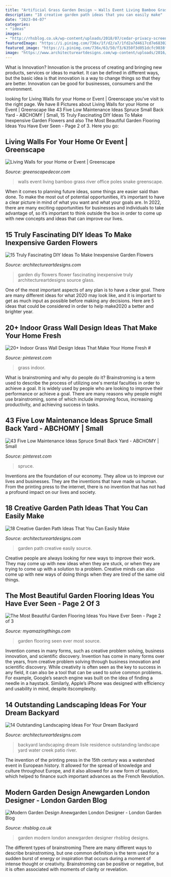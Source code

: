 ```yaml
---
title: "Artificial Grass Garden Design ~ Walls Event Living Bamboo Grass River Office Poles Snake Greenscape"
description: "18 creative garden path ideas that you can easily make"
date: "2023-04-07"
categories:
- "ideas"
images:
- "http://rhsblog.co.uk/wp-content/uploads/2018/07/cedar-privacy-screen-modern-garden-design-wandsworth-balham-clapham-battersea-streatham.jpg"
featuredImage: "https://i.pinimg.com/736x/1f/d2/a7/1fd2a7d4617cd7e683027327e1990bfb.jpg"
featured_image: "https://i.pinimg.com/736x/63/50/f3/6350f3d051dcfc9038f03980228ff6d6.jpg"
image: "https://www.architectureartdesigns.com/wp-content/uploads/2016/02/12-42.jpg"
---
```



What is Innovation?
Innovation is the process of creating and bringing new products, services or ideas to market. It can be defined in different ways, but the basic idea is that innovation is a way to change things so that they are better. Innovation can be good for businesses, consumers and the environment.

	

		
looking for Living Walls for your Home or Event | Greenscape you've visit to the right page. We have 8 Pictures about Living Walls for your Home or Event | Greenscape like 43 Five Low Maintenance Ideas Spruce Small Back Yard - ABCHOMY | Small, 15 Truly Fascinating DIY Ideas To Make Inexpensive Garden Flowers and also The Most Beautiful Garden Flooring Ideas You Have Ever Seen - Page 2 of 3. Here you go:
		
    
## Living Walls For Your Home Or Event | Greenscape

<img loading=lazy src="http://www.greenscapedecor.com/wp-content/uploads/2014/04/Greenscape-Design-Live-Snake-Grass-Wall-with-River-Rock-Base-With-Bamboo-Poles.jpg" onerror="this.onerror=null;this.src='https://tse1.mm.bing.net/th?id=OIP.2WnOic4wg8Bz7cnSJKj3tAHaFj&amp;pid=15.1';" alt="Living Walls for your Home or Event | Greenscape">

_Source: greenscapedecor.com_

>walls event living bamboo grass river office poles snake greenscape. 

	

When it comes to planning future ideas, some things are easier said than done. To make the most out of potential opportunities, it’s important to have a clear picture in mind of what you want and what your goals are. In 2022, there are many exciting opportunities for businesses and individuals to take advantage of, so it’s important to think outside the box in order to come up with new concepts and ideas that can improve our lives.

    
## 15 Truly Fascinating DIY Ideas To Make Inexpensive Garden Flowers

<img loading=lazy src="https://www.architectureartdesigns.com/wp-content/uploads/2016/02/12-42.jpg" onerror="this.onerror=null;this.src='https://tse1.mm.bing.net/th?id=OIP.iQ2--sk4Jd2GsVRIVQui1AHaJ4&amp;pid=15.1';" alt="15 Truly Fascinating DIY Ideas To Make Inexpensive Garden Flowers">

_Source: architectureartdesigns.com_

>garden diy flowers flower fascinating inexpensive truly architectureartdesigns source glass. 

	

One of the most important aspects of any plan is to have a clear goal. There are many different ideas for what 2020 may look like, and it is important to get as much input as possible before making any decisions. Here are 5 ideas that could be considered in order to help make2020 a better and brighter year.

    
## 20+ Indoor Grass Wall Design Ideas That Make Your Home Fresh #

<img loading=lazy src="https://i.pinimg.com/736x/1f/d2/a7/1fd2a7d4617cd7e683027327e1990bfb.jpg" onerror="this.onerror=null;this.src='https://tse4.mm.bing.net/th?id=OIP.NRCw4np6MmyqnfbatdSa2gHaOL&amp;pid=15.1';" alt="20+ Indoor Grass Wall Design Ideas That Make Your Home Fresh #">

_Source: pinterest.com_

>grass indoor. 

	

What is brainstroming and why do people do it?
Brainstroming is a term used to describe the process of utilizing one's mental faculties in order to achieve a goal. It is widely used by people who are looking to improve their performance or achieve a goal. There are many reasons why people might use brainstroming, some of which include improving focus, increasing productivity, and achieving success in tasks.

    
## 43 Five Low Maintenance Ideas Spruce Small Back Yard - ABCHOMY | Small

<img loading=lazy src="https://i.pinimg.com/736x/63/50/f3/6350f3d051dcfc9038f03980228ff6d6.jpg" onerror="this.onerror=null;this.src='https://tse2.mm.bing.net/th?id=OIP.QsaxsBJClH10XU7AVOtwMQHaJ3&amp;pid=15.1';" alt="43 Five Low Maintenance Ideas Spruce Small Back Yard - ABCHOMY | Small">

_Source: pinterest.com_

>spruce. 

	

Inventions are the foundation of our economy. They allow us to improve our lives and businesses. They are the inventions that have made us human. From the printing press to the internet, there is no invention that has not had a profound impact on our lives and society.

    
## 18 Creative Garden Path Ideas That You Can Easily Make

<img loading=lazy src="https://www.architectureartdesigns.com/wp-content/uploads/2016/05/17-21.jpg" onerror="this.onerror=null;this.src='https://tse2.mm.bing.net/th?id=OIP.xIexj31mzuZwMpTWH-UQRQHaLI&amp;pid=15.1';" alt="18 Creative Garden Path Ideas That You Can Easily Make">

_Source: architectureartdesigns.com_

>garden path creative easily source. 

	

Creative people are always looking for new ways to improve their work. They may come up with new ideas when they are stuck, or when they are trying to come up with a solution to a problem. Creative minds can also come up with new ways of doing things when they are tired of the same old things.

    
## The Most Beautiful Garden Flooring Ideas You Have Ever Seen - Page 2 Of 3

<img loading=lazy src="https://myamazingthings.com/wp-content/uploads/2017/03/garden-683x1024.jpg" onerror="this.onerror=null;this.src='https://tse3.mm.bing.net/th?id=OIP.42HCCsL64Bv21h25O__h3gHaLG&amp;pid=15.1';" alt="The Most Beautiful Garden Flooring Ideas You Have Ever Seen - Page 2 of 3">

_Source: myamazingthings.com_

>garden flooring seen ever most source. 

	

Invention comes in many forms, such as creative problem solving, business innovation, and scientific discovery.
Invention has come in many forms over the years, from creative problem solving through business innovation and scientific discovery. While creativity is often seen as the key to success in any field, it can also be a tool that can be used to solve common problems. For example, Google’s search engine was built on the idea of finding a needle in a haystack. Similarly, Apple’s iPhone was designed with efficiency and usability in mind, despite itscomplexity.

    
## 14 Outstanding Landscaping Ideas For Your Dream Backyard

<img loading=lazy src="http://www.architectureartdesigns.com/wp-content/uploads/2014/06/7.-Lisle-Residence.jpg" onerror="this.onerror=null;this.src='https://tse1.mm.bing.net/th?id=OIP.jV8ceFi_UbQ4HY1xcpCQqAHaLI&amp;pid=15.1';" alt="14 Outstanding Landscaping Ideas For Your Dream Backyard">

_Source: architectureartdesigns.com_

>backyard landscaping dream lisle residence outstanding landscape yard water creek patio river. 

	

The invention of the printing press in the 15th century was a watershed event in European history. It allowed for the spread of knowledge and culture throughout Europe, and it also allowed for a new form of taxation, which helped to finance such important advances as the French Revolution.

    
## Modern Garden Design Anewgarden London Designer - London Garden Blog

<img loading=lazy src="http://rhsblog.co.uk/wp-content/uploads/2018/07/cedar-privacy-screen-modern-garden-design-wandsworth-balham-clapham-battersea-streatham.jpg" onerror="this.onerror=null;this.src='https://tse4.mm.bing.net/th?id=OIP.CWvMRUWNHIN-Ebp6-EPRiAHaJ4&amp;pid=15.1';" alt="Modern Garden Design Anewgarden London Designer - London Garden Blog">

_Source: rhsblog.co.uk_

>garden modern london anewgarden designer rhsblog designs. 

	

The different types of brainstroming
There are many different ways to describe brainstroming, but one common definition is the term used for a sudden burst of energy or inspiration that occurs during a moment of intense thought or creativity. Brainstroming can be positive or negative, but it is often associated with moments of clarity or revelation.

